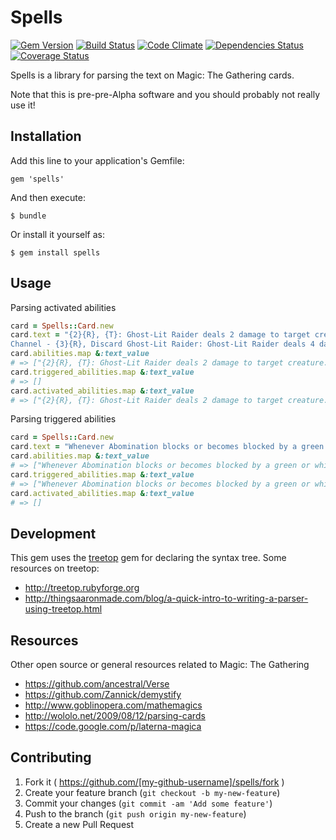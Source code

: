 # Spells

[![Gem Version](https://badge.fury.io/rb/spells.png)](http://badge.fury.io/rb/spells)
[![Build Status](https://travis-ci.org/eirc/spells.svg?branch=master)](https://travis-ci.org/eirc/spells)
[![Code Climate](https://codeclimate.com/github/eirc/spells.png)](https://codeclimate.com/github/eirc/spells)
[![Dependencies Status](https://gemnasium.com/eirc/spells.png)](https://gemnasium.com/eirc/spells)
[![Coverage Status](https://coveralls.io/repos/eirc/spells/badge.png)](https://coveralls.io/r/eirc/spells)

Spells is a library for parsing the text on Magic: The Gathering cards.

Note that this is pre-pre-Alpha software and you should probably not really use it!

## Installation

Add this line to your application's Gemfile:

    gem 'spells'

And then execute:

    $ bundle

Or install it yourself as:

    $ gem install spells

## Usage

Parsing activated abilities

```ruby
card = Spells::Card.new
card.text = "{2}{R}, {T}: Ghost-Lit Raider deals 2 damage to target creature.
Channel - {3}{R}, Discard Ghost-Lit Raider: Ghost-Lit Raider deals 4 damage to target creature."
card.abilities.map &:text_value
# => ["{2}{R}, {T}: Ghost-Lit Raider deals 2 damage to target creature.", "Channel - {3}{R}, Discard Ghost-Lit Raider: Ghost-Lit Raider deals 4 damage to target creature."]
card.triggered_abilities.map &:text_value
# => []
card.activated_abilities.map &:text_value
# => ["{2}{R}, {T}: Ghost-Lit Raider deals 2 damage to target creature.", "Channel - {3}{R}, Discard Ghost-Lit Raider: Ghost-Lit Raider deals 4 damage to target creature."]
```

Parsing triggered abilities

```ruby
card = Spells::Card.new
card.text = "Whenever Abomination blocks or becomes blocked by a green or white creature, destroy that creature at end of combat."
card.abilities.map &:text_value
# => ["Whenever Abomination blocks or becomes blocked by a green or white creature, destroy that creature at end of combat."]
card.triggered_abilities.map &:text_value
# => ["Whenever Abomination blocks or becomes blocked by a green or white creature, destroy that creature at end of combat."]
card.activated_abilities.map &:text_value
# => []
```

## Development

This gem uses the [treetop](http://treetop.rubyforge.org) gem for declaring the syntax tree. Some resources on treetop:

* http://treetop.rubyforge.org
* http://thingsaaronmade.com/blog/a-quick-intro-to-writing-a-parser-using-treetop.html

## Resources

Other open source or general resources related to Magic: The Gathering

* https://github.com/ancestral/Verse
* https://github.com/Zannick/demystify
* http://www.goblinopera.com/mathemagics
* http://wololo.net/2009/08/12/parsing-cards
* https://code.google.com/p/laterna-magica

## Contributing

1. Fork it ( https://github.com/[my-github-username]/spells/fork )
2. Create your feature branch (`git checkout -b my-new-feature`)
3. Commit your changes (`git commit -am 'Add some feature'`)
4. Push to the branch (`git push origin my-new-feature`)
5. Create a new Pull Request
